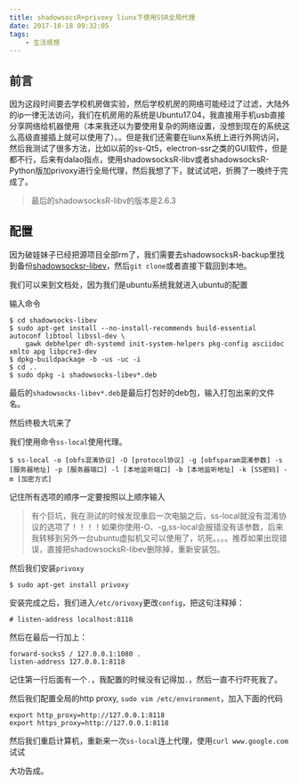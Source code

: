 ```yaml
---
title: shadowsocsR+privoxy liunx下使用SSR全局代理
date: 2017-10-18 09:32:05
tags:
    - 生活感想
---
```



## 前言

因为这段时间要去学校机房做实验，然后学校机房的网络可能经过了过滤，大陆外的ip一律无法访问，我们在机房用的系统是Ubuntu17.04，我直接用手机usb直接分享网络给机器使用（本来我还以为要使用复杂的网络设置，没想到现在的系统这么高级直接插上就可以使用了）。。但是我们还需要在liunx系统上进行外网访问，然后我测试了很多方法，比如以前的ss-Qt5，electron-ssr之类的GUI软件，但是都不行，后来有dalao指点，使用shadowsocksR-libv或者shadowsocksR-Python版加privoxy进行全局代理，然后我想了下，就试试吧，折腾了一晚终于完成了。

> 最后的shadowsocksR-libv的版本是2.6.3

## 配置

因为破娃妹子已经把源项目全部rm了，我们需要去shadowsocksR-backup里找到备份[shadowsocksr-libev](https://github.com/shadowsocksr-backup/shadowsocksr-libev)，然后`git clone`或者直接下载回到本地。

我们可以来到文档处，因为我们是ubuntu系统我就进入ubuntu的配置

输入命令

```shell
$ cd shadowsocks-libev
$ sudo apt-get install --no-install-recommends build-essential autoconf libtool libssl-dev \
    gawk debhelper dh-systemd init-system-helpers pkg-config asciidoc xmlto apg libpcre3-dev
$ dpkg-buildpackage -b -us -uc -i
$ cd ..
$ sudo dpkg -i shadowsocks-libev*.deb
```

最后的`shadowsocks-libev*.deb`是最后打包好的deb包，输入打包出来的文件名。

然后终极大坑来了

我们使用命令`ss-local`使用代理。

```shell
$ ss-local -o [obfs混淆协议] -O [protocol协议] -g [obfsparam混淆参数] -s [服务器地址] -p [服务器端口] -l [本地监听端口] -b [本地监听地址] -k [SS密码] -m [加密方式]
```

记住所有选项的顺序一定要按照以上顺序输入

> 有个巨坑，我在测试的时候发现重启一次电脑之后，ss-local就没有混淆协议的选项了！！！！如果你使用-O、-g,ss-local会报错没有该参数，后来我转移到另外一台ubuntu虚拟机又可以使用了，坑死。。。。推荐如果出现错误，直接把shadowsocksR-libev删除掉，重新安装包。

然后我们安装`privoxy`

```shell
$ sudo apt-get install privoxy
```

安装完成之后，我们进入`/etc/orivoxy`更改`config`，把这句注释掉：

```shell
# listen-address localhost:8118
```

然后在最后一行加上：

```shell
forward-socks5 / 127.0.0.1:1080 .
listen-address 127.0.0.1:8118
```

记住第一行后面有一个`.`，我配置的时候没有记得加`.`，然后一直不行吓死我了。

然后我们配置全局的http proxy, `sudo vim /etc/environment`，加入下面的代码

```shell
export http_proxy=http://127.0.0.1:8118
export https_proxy=http://127.0.0.1:8118
```

然后我们重启计算机，重新来一次`ss-local`连上代理，使用`curl www.google.com`试试

大功告成。